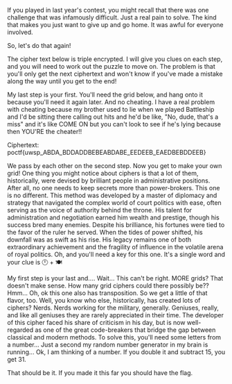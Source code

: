 If you played in last year's contest, you might recall that there was one challenge that was infamously difficult. Just a real pain to solve. The kind that makes you just want to give up and go home. It was awful for everyone involved.

So, let's do that again!

The cipher text below is triple encrypted. I will give you clues on each step, and you will need to work out the puzzle to move on. The problem is that you'll only get the next ciphertext and won't know if you've made a mistake along the way until you get to the end!

My last step is your first. You'll need the grid below, and hang onto it because you'll need it again later. And no cheating. I have a real problem with cheating because my brother used to lie when we played Battleship and I'd be sitting there calling out hits and he'd be like, "No, dude, that's a miss" and it's like COME ON but you can't look to see if he's lying because then YOU'RE the cheater!!

Ciphertext: poctf{uwsp_ABDA_BDDADDBEBEABDABE_EEDEEB_EAEDBEBDDEEB}

We pass by each other on the second step. Now you get to make your own grid! One thing you might notice about ciphers is that a lot of them, historically, were devised by brilliant people in administrative positions. After all, no one needs to keep secrets more than power-brokers. This one is no different. This method was developed by a master of diplomacy and strategy that navigated the complex world of court politics with ease, often serving as the voice of authority behind the throne. His talent for administration and negotiation earned him wealth and prestige, though his success bred many enemies. Despite his brilliance, his fortunes were tied to the favor of the ruler he served. When the tides of power shifted, his downfall was as swift as his rise. His legacy remains one of both extraordinary achievement and the fragility of influence in the volatile arena of royal politics. Oh, and you'll need a key for this one. It's a single word and your clue is 🕛 + 🍽️

My first step is your last and.... Wait... This can't be right. MORE grids? That doesn't make sense. How many grid ciphers could there possibly be?? Hmm... Oh, ok this one also has transposition. So we get a little of that flavor, too. Well, you know who else, historically, has created lots of ciphers? Nerds. Nerds working for the military, generally. Geniuses, really, and like all geniuses they are rarely appreciated in their time. The developer of this cipher faced his share of criticism in his day, but is now well-regarded as one of the great code-breakers that bridge the gap between classical and modern methods. To solve this, you'll need some letters from a number... Just a second my random number generator in my brain is running... Ok, I am thinking of a number. If you double it and subtract 15, you get 31.

That should be it. If you made it this far you should have the flag.
